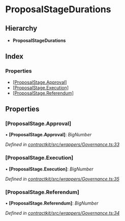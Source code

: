 # ProposalStageDurations

## Hierarchy

* **ProposalStageDurations**

## Index

### Properties

* [\[ProposalStage.Approval\]](../interfaces/_wrappers_governance_.proposalstagedurations.md#[proposalstage.approval])
* [\[ProposalStage.Execution\]](../interfaces/_wrappers_governance_.proposalstagedurations.md#[proposalstage.execution])
* [\[ProposalStage.Referendum\]](../interfaces/_wrappers_governance_.proposalstagedurations.md#[proposalstage.referendum])

## Properties

### \[ProposalStage.Approval\]

• **\[ProposalStage.Approval\]**: _BigNumber_

_Defined in_ [_contractkit/src/wrappers/Governance.ts:33_](https://github.com/celo-org/celo-monorepo/blob/master/packages/contractkit/src/wrappers/Governance.ts#L33)

### \[ProposalStage.Execution\]

• **\[ProposalStage.Execution\]**: _BigNumber_

_Defined in_ [_contractkit/src/wrappers/Governance.ts:35_](https://github.com/celo-org/celo-monorepo/blob/master/packages/contractkit/src/wrappers/Governance.ts#L35)

### \[ProposalStage.Referendum\]

• **\[ProposalStage.Referendum\]**: _BigNumber_

_Defined in_ [_contractkit/src/wrappers/Governance.ts:34_](https://github.com/celo-org/celo-monorepo/blob/master/packages/contractkit/src/wrappers/Governance.ts#L34)

